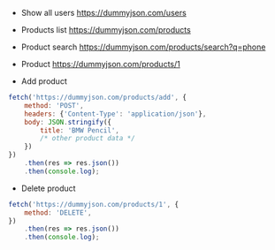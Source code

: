 - Show all users https://dummyjson.com/users


- Products list https://dummyjson.com/products
- Product search https://dummyjson.com/products/search?q=phone
- Product https://dummyjson.com/products/1
- Add product

```js 
fetch('https://dummyjson.com/products/add', {
    method: 'POST',
    headers: {'Content-Type': 'application/json'},
    body: JSON.stringify({
        title: 'BMW Pencil',
        /* other product data */
    })
})
    .then(res => res.json())
    .then(console.log); 
```

- Delete product

```js
fetch('https://dummyjson.com/products/1', {
    method: 'DELETE',
})
    .then(res => res.json())
    .then(console.log);
```